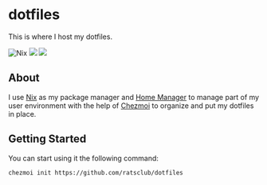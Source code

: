 # dotfiles

This is where I host my dotfiles.

![Nix](https://img.shields.io/badge/-Nix-informational?style=for-the-badge&logo=NixOS&logoColor=white&color=5277C3) ![](https://img.shields.io/badge/-Bash-informational?style=for-the-badge&logo=gnu-bash&logoColor=white&color=4EAA25) ![](https://img.shields.io/badge/-Neovim-informational?style=for-the-badge&logo=gnu-bash&logoColor=white&color=57A143)

## About

I use [Nix][] as my package manager and [Home Manager][] to manage part of my user environment with the help of [Chezmoi][] to organize and put my dotfiles in place.   

## Getting Started

You can start using it the following command:

```shell
chezmoi init https://github.com/ratsclub/dotfiles
```

[chezmoi]: https://chezmoi.io
[Nix]: https://nixos.org
[Home Manager]: https://github.com/nix-community/home-manager
